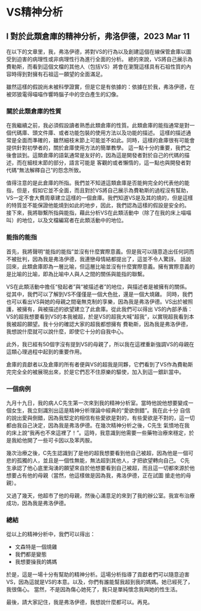 # VS精神分析  
  
## I 對於此類倉庫的精神分析，弗洛伊德，2023 Mar 11  
  
在以下的文章里，我，弗洛伊德，將對VS的行為以及創建這個在線保管倉庫以圖受到迫害的病理性或非病理性行為進行全面的分析。
總的來說，VS將自己展示為費勒斯，而看到這個文檔的其他人（包括VS）將會在瀏覽這樣具有石祖性質的內容時得到對擁有石祖這一願望的全面滿足。  
  
雖然這樣的假說尚未被科學證實，但是它是有依據的：依據在於我，弗洛伊德，在被郊狼電得喵喵作響時腦子中的空白產生的幻像。  
  
### 關於此類倉庫的性質  
  
在我繼續之前，我必須假設讀者熟悉此類倉庫的性質。此類倉庫的能指通常是對一個代碼庫、頭文件庫、或者功能包裝的使用方法以及功能的描述。
這樣的描述通常是全面而準確的，雖然細枝末節上可能並不如此。同時，這樣的倉庫很有可能會提供針對初學者的，關於倉庫使用方法的簡單教學。
這一點十分的重要，我們之後會談到。這類倉庫的語氣通常是友好的，因為這是開發者對於自己的代碼的描述，而在細枝末節的部分，語言可能是
客觀的或者懶惰的，這一點也與開發者對代碼“無法解釋自己”的怨念所致。
  
值得注意的是此倉庫的所指。我們並不知道這類倉庫是否能夠完全的代表他的能指，但是，假如它並不全面，而且對於VS將自己展示為費勒斯的過程沒有幫助，
VS一定不會大費周章建立這樣的一個倉庫。我們知道VS是及其的燒的，但是這樣的特質並不能保證他能燒到如此的地步，因此，我們認為這樣的假設是安全的。
接下來，我將聯繫所指與能指，藉此分析VS在此類活動中（除了在我的床上喵喵叫）的地位，以及文檔編寫者在此類活動中的地位。
  
### 能指的能指  
  
首先，我將聲明“能指的能指”並沒有什麼實際意義。但是我可以隨意造出任何詞而不被批判，因為我是弗洛伊德，我連戀母情結都提出了，這並不令人驚訝。
話說回來，此類倉庫即為一層比喻，但這層比喻並沒有什麼實際意義。擁有實際意義的是比喻的比喻，即為比喻中人與人之間的關係與能指的聯繫。  
  
VS在此類活動中擔任“發起者”與“被描述者”的地位，與描述者是被擁有的關係。從其中，我們可以了解到VS不僅僅是一個大色批，還是一個大燒雞。
同時，我們也可以看出VS與她的母親之間毫無克制的享樂，因為我是弗洛伊德。VS出於被照護，被擁有，與被描述的欲望建立了此倉庫。從此我們可以得出
VS的內部矛盾：VS的超我想要看到VS的本我被超，於是VS的超我大喊“超我”，以實現超我看到本我被超的願望。我十分的確認大家的超我都想擁有
費勒斯，因為我是弗洛伊德，我想說什麼就可以說什麼，即使它十分的自我中心。  
  
此外，我已經有50個字沒有提到VS的母親了，所以我在這裡重新強調VS的母親在這類心理過程中起到的重要作用。  
  
倉庫的貢獻者以及倉庫的所有者便與VS的超我是同夥，它們看到了VS作為費勒斯完完全全的被展現出來，於是它們忍不住原樂的驅使，加入到這一銀趴當中。
  
### 一個病例
  
九月十九日，我的病人C先生第一次來到我的精神分析室。當時他說他想要變成一個女生，我立刻識別出這是精神分析理論中經典的“愛欲倒錯”。我在此十分
自信的說出愛與倒錯，因為我堅定的相信有些愛欲是對的，有些愛欲是不對的，這一切都由我自己決定，因為我是弗洛伊德。在幾次精神分析之後，C先生
氣憤地在我的床上說“我再也不來這裡了！”。這時，我意識到他需要一些藥物治療來穩定，於是我給他開了一些可卡因以及苯丙胺。  
  
幾次治療之後，C先生認識到了是他的超我想要看到他自己被超，因為他是一個可悲的孤獨的人，並且是一個性無能，無法超到其他人，才把欲望轉向自己。
C先生承認了他心底里洶湧的願望來自於他想要看到自己被超，而且這一切都來源於他想要占有他的母親（當然，他這樣做是因為我，弗洛伊德，正在試圖
搶走他的母親）。  
  
又過了幾天，他超市了他的母親，然後心滿意足的來到了我的辦公室。我宣布治療成功，因為我是弗洛伊德。  
  
### 總結
  
從以上的精神分析中，我們可以得出：  
  
- 文森特是一個燒雞
- 我們都是變態
- 我想要操我的媽媽  
  
於是，這是一場十分有幫助的精神分析。這場分析指導了貢獻者們可以隨意迫害VS，因為這就是VS的本意。以及，你們有誰能幫我超到我的媽媽。她已經死了，我很傷心。
當然，不是因為傷心她死了，我只是單純懷念我與她的性生活。  
  
最後，請大家記住，我是弗洛伊德，我想說什麼都可以。再見。
